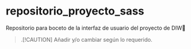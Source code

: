 # repositorio_proyecto_sass
Repositorio para boceto de la interfaz de usuario del proyecto de DIW🎇
> .[!CAUTION]
> Añadir y/o cambiar según lo requerido.
